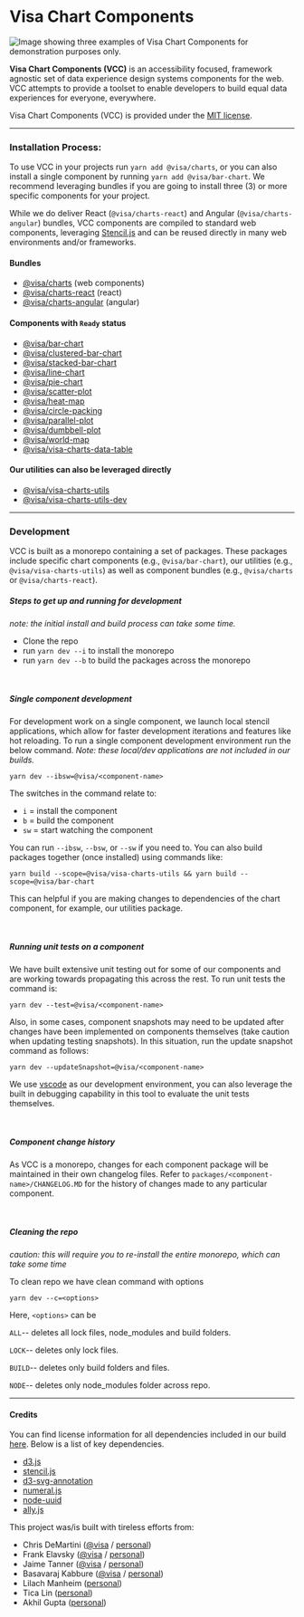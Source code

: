 # Visa Chart Components

![Image showing three examples of Visa Chart Components for demonstration purposes only.](docs/vcc-components.png 'clustered bar chart component')

**Visa Chart Components (VCC)** is an accessibility focused, framework agnostic set of data experience design systems components for the web. VCC attempts to provide a toolset to enable developers to build equal data experiences for everyone, everywhere.

Visa Chart Components (VCC) is provided under the [MIT license](LICENSE).

<hr>

### Installation Process:

To use VCC in your projects run `yarn add @visa/charts`, or you can also install a single component by running `yarn add @visa/bar-chart`. We recommend leveraging bundles if you are going to install three (3) or more specific components for your project.

While we do deliver React (`@visa/charts-react`) and Angular (`@visa/charts-angular`) bundles, VCC components are compiled to standard web components, leveraging [Stencil.js](https://stenciljs.com/) and can be reused directly in many web environments and/or frameworks.

#### Bundles

- [@visa/charts](packages/charts) (web components)
- [@visa/charts-react](packages/charts-react) (react)
- [@visa/charts-angular](packages/charts-angular) (angular)

#### Components with `Ready` status

- [@visa/bar-chart](packages/bar-chart)
- [@visa/clustered-bar-chart](packages/clustered-bar-chart)
- [@visa/stacked-bar-chart](packages/stacked-bar-chart)
- [@visa/line-chart](packages/line-chart)
- [@visa/pie-chart](packages/pie-chart)
- [@visa/scatter-plot](packages/scatter-plot)
- [@visa/heat-map](packages/heat-map)
- [@visa/circle-packing](packages/circle-packing)
- [@visa/parallel-plot](packages/parallel-plot)
- [@visa/dumbbell-plot](packages/dumbbell-plot)
- [@visa/world-map](packages/world-map)
- [@visa/visa-charts-data-table](packages/data-table)

#### Our utilities can also be leveraged directly

- [@visa/visa-charts-utils](packages/utils)
- [@visa/visa-charts-utils-dev](packages/utils-dev)

<hr>

### Development

VCC is built as a monorepo containing a set of packages. These packages include specific chart components (e.g., `@visa/bar-chart`), our utilities (e.g., `@visa/visa-charts-utils`) as well as component bundles (e.g., `@visa/charts` or `@visa/charts-react`).

##### Steps to get up and running for development

_note: the initial install and build process can take some time._

- Clone the repo
- run `yarn dev --i` to install the monorepo
- run `yarn dev --b` to build the packages across the monorepo

<br>

##### Single component development

For development work on a single component, we launch local stencil applications, which allow for faster development iterations and features like hot reloading. To run a single component development environment run the below command. _Note: these local/dev applications are not included in our builds._

`yarn dev --ibsw=@visa/<component-name>`

The switches in the command relate to:

- `i` = install the component
- `b` = build the component
- `sw` = start watching the component

You can run `--ibsw`, `--bsw`, or `--sw` if you need to. You can also build packages together (once installed) using commands like:

`yarn build --scope=@visa/visa-charts-utils && yarn build --scope=@visa/bar-chart`

This can helpful if you are making changes to dependencies of the chart component, for example, our utilities package.

<br>

##### Running unit tests on a component

We have built extensive unit testing out for some of our components and are working towards propagating this across the rest. To run unit tests the command is:

`yarn dev --test=@visa/<component-name>`

Also, in some cases, component snapshots may need to be updated after changes have been implemented on components themselves (take caution when updating testing snapshots). In this situation, run the update snapshot command as follows:

`yarn dev --updateSnapshot=@visa/<component-name>`

We use [vscode](https://code.visualstudio.com/) as our development environment, you can also leverage the built in debugging capability in this tool to evaluate the unit tests themselves.

<br>

##### Component change history

As VCC is a monorepo, changes for each component package will be maintained in their own changelog files. Refer to `packages/<component-name>/CHANGELOG.MD` for the history of changes made to any particular component.

<br>

##### Cleaning the repo

_caution: this will require you to re-install the entire monorepo, which can take some time_

To clean repo we have clean command with options

`yarn dev --c=<options>`

Here, `<options>` can be

`ALL`-- deletes all lock files, node_modules and build folders.

`LOCK`-- deletes only lock files.

`BUILD`-- deletes only build folders and files.

`NODE`-- deletes only node_modules folder across repo.

<hr>

#### Credits

You can find license information for all dependencies included in our build [here](packages/utils/src/utils/license.ts). Below is a list of key dependencies.

- [d3.js](https://d3js.org/)
- [stencil.js](https://stenciljs.com/)
- [d3-svg-annotation](https://d3-annotation.susielu.com/)
- [numeral.js](http://numeraljs.com/)
- [node-uuid](https://github.com/uuidjs/uuid)
- [ally.js](https://allyjs.io/)

This project was/is built with tireless efforts from:

- Chris DeMartini ([@visa](https://github.com/chris-demartini) / [personal](https://github.com/demartsc))
- Frank Elavsky ([@visa](https://github.com/frank-elavsky) / [personal](https://github.com/frankelavsky))
- Jaime Tanner ([@visa](https://github.com/jaime-tanner) / [personal](https://github.com/tannerjaime))
- Basavaraj Kabbure ([@visa](https://github.com/basav-kabbure) / [personal](https://github.com/basavarajk))
- Lilach Manheim ([personal](https://github.com/lmanheim))
- Tica Lin ([personal](https://github.com/ticahere))
- Akhil Gupta ([personal](https://github.com/akhil9tiet))
